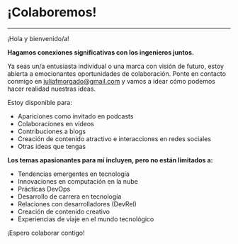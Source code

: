 # ¡Colaboremos!
---

¡Hola y bienvenido/a!

**Hagamos conexiones significativas con los ingenieros juntos.**

Ya seas un/a entusiasta individual o una marca con visión de futuro, estoy abierta a emocionantes oportunidades de colaboración. Ponte en contacto conmigo en <juliafmorgado@gmail.com> y vamos a idear cómo podemos hacer realidad nuestras ideas.

Estoy disponible para:
- Apariciones como invitado en podcasts
- Colaboraciones en vídeos
- Contribuciones a blogs
- Creación de contenido atractivo e interacciones en redes sociales
- Otras ideas que tengas

**Los temas apasionantes para mí incluyen, pero no están limitados a:**

- Tendencias emergentes en tecnología
- Innovaciones en computación en la nube
- Prácticas DevOps
- Desarrollo de carrera en tecnología
- Relaciones con desarrolladores (DevRel)
- Creación de contenido creativo
- Experiencias de viaje en el mundo tecnológico

¡Espero colaborar contigo!
